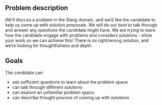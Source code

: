 ## Problem description

We’ll discuss a problem in the Slang domain, and we’d like the candidate to help us come up with solution proposals. We will do our best to talk through and answer any questions the candidate might have. We are trying to learn how the candidate engage with problems and considers solutions - show your work so we can achieve this! There is no right/wrong solution, and we’re looking for thoughtfulness and depth.

## Goals

The candidate can:

- ask sufficient questions to learn about the problem space
- can talk through different solutions
- can explore an unfamiliar problem space
- can describe thought process of coming up with solutions

